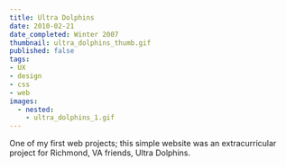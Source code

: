 ```yaml
---
title: Ultra Dolphins
date: 2010-02-21
date_completed: Winter 2007
thumbnail: ultra_dolphins_thumb.gif
published: false
tags:
- UX
- design
- css
- web
images:
  - nested:
    - ultra_dolphins_1.gif
---
```


One of my first web projects; this simple website was an extracurricular project for Richmond, VA friends, Ultra Dolphins.
